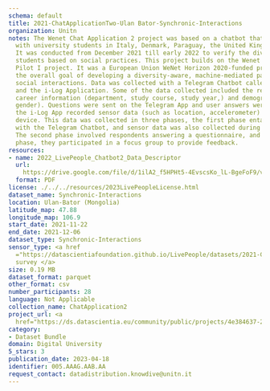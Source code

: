 ```yaml
---
schema: default
title: 2021-ChatApplicationTwo-Ulan Bator-Synchronic-Interactions
organization: Unitn
notes: The Wenet Chat Application 2 project was based on a chatbot that interacted
  with university students in Italy, Denmark, Paraguay, the United Kingdom, and Mongolia.
  It was conducted from December 2021 till early 2022 to verify the diversity among
  students based on social practices. This project builds on the Wenet Chat Application
  Pilot I project. It was a European Union WeNet Horizon 2020-funded project with
  the overall goal of developing a diversity-aware, machine-mediated paradigm for
  social interactions. Data was collected with a Telegram Chatbot called Ask4help
  and the i-Log Application. Some of the data collected included the respondent's
  career information (department, study course, study year,) and demographics (age,
  gender). Questions were sent on the Telegram App and user answers were recorded,
  the i-Log App recorded sensor data (such as location, accelerometer) from the user
  device. This data was collected in three phases, the first phase entailed interacting
  with the Telegram Chatbot, and sensor data was also collected during this phase.
  The second phase involved respondents answering a questionnaire, and in the third
  phase, they participated in a focus group to provide feedback.
resources:
- name: 2022_LivePeople_Chatbot2_Data_Descriptor
  url: 
    https://drive.google.com/file/d/1ilA2_f5HPHt5-4EvscsKo_lL-BgeFoF9/view?usp=sharing
  format: PDF
license: ./../../resources/2023LivePeopleLicense.html
dataset_name: Synchronic-Interactions
location: Ulan-Bator (Mongolia)
latitude_map: 47.88
longitude_map: 106.9
start_date: 2021-11-22
end_date: 2021-12-06
dataset_type: Synchronic-Interactions
sensor_type: <a href 
  ="https://datascientiafoundation.github.io/LivePeople/datasets/2021-CH2-Ulan%20Bator-Questionnaire%20Exit%20Survey/">Exit
  survey </a>
size: 0.19 MB
dataset_format: parquet
other_format: csv
number_participants: 28
language: Not Applicable
collection_name: ChatApplication2
project_url: <a 
  href="https://ds.datascientia.eu/community/public/projects/4e384637-2aa1-455a-b1c4-e0d927e9306b">https://ds.datascientia.eu/community/public/projects/4e384637-2aa1-455a-b1c4-e0d927e9306b</a>
category:
- Dataset Bundle
domain: Digital University
5_stars: 3
publication_date: 2023-04-18
identifier: 005.AAAG.AAB.AA
request_contact: datadistribution.knowdive@unitn.it
---
```


